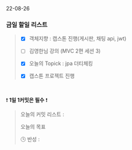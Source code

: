 22-08-26
### 금일 할일 리스트


> - [X]  객체지향 : 캡스톤 진행(게시판, 채팅 api, jwt)
>
> - [ ] 김영한님 강의 (MVC 2편 세션 3)
>
> - [X]  오늘의 Topick :  jpa 더티체킹
>
> - [X] 캡스톤 프로젝트 진행
>

<br/>

❗ **1일 1커밋은 필수** ❗
> 오늘의 커밋 리스트 :
>
> 오늘의 목표
>
> 🕒 반성 :
>
>
>

<br/>